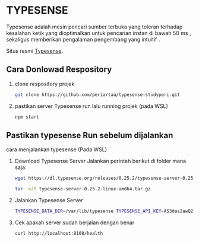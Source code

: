 # TYPESENSE
Typesense adalah mesin pencari sumber terbuka yang toleran terhadap kesalahan ketik yang dioptimalkan untuk pencarian instan di bawah 50 ms , sekaligus memberikan pengalaman pengembang yang intuitif .

Situs resmi [Typesense](https://typesense.org/ "Typesense").

## Cara Donlowad Respository
1. clone respository projek
   ``` bash
   git clone https://github.com/periartaa/typesense-studyperi.git
   ```
2. pastikan server Typesense run lalu running projek (pada WSL)
   ``` bash
   npm start
   ```


## Pastikan typesense Run sebelum dijalankan
cara menjalankan typesense (Pada WSL)

1. Download Typesense Server Jalankan perintah berikut di folder mana saja:
   ``` bash 
   wget https://dl.typesense.org/releases/0.25.2/typesense-server-0.25.2-linux-amd64.tar.gz
   ```
   ```bash
   tar -xzf typesense-server-0.25.2-linux-amd64.tar.gz
   ```
2. Jalankan Typesense Server
   ``` bash
   TYPESENSE_DATA_DIR=/var/lib/typesense TYPESENSE_API_KEY=AS3das2awQ2 ./typesense-server
   ```
3. Cek apakah server sudah berjalan dengan benar
   ``` bash
   curl http://localhost:8108/health
   ```
